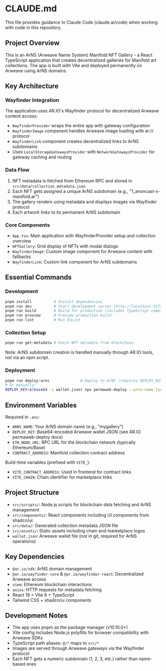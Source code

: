 # CLAUDE.md

This file provides guidance to Claude Code (claude.ai/code) when working with code in this repository.

## Project Overview

This is an ArNS (Arweave Name System) Manifold NFT Gallery - a React TypeScript application that creates decentralized galleries for Manifold art collections. The app is built with Vite and deployed permanently on Arweave using ArNS domains.

## Key Architecture

### Wayfinder Integration
The application uses AR.IO's Wayfinder protocol for decentralized Arweave content access:
- `WayfinderProvider` wraps the entire app with gateway configuration
- `WayfinderImage` component handles Arweave image loading with ar:// protocol
- `WayfinderLink` component creates decentralized links to ArNS subdomains
- Uses `LocalStorageGatewaysProvider` with `NetworkGatewaysProvider` for gateway caching and routing

### Data Flow
1. NFT metadata is fetched from Ethereum RPC and stored in `src/data/collection_metadata.json`
2. Each NFT gets assigned a unique ArNS subdomain (e.g., "1_anoncast-x-manifold.ar")
3. The gallery renders using metadata and displays images via Wayfinder protocol
4. Each artwork links to its permanent ArNS subdomain

### Core Components
- `App.tsx`: Main application with WayfinderProvider setup and collection overview
- `NFTGallery`: Grid display of NFTs with modal dialogs
- `WayfinderImage`: Custom image component for Arweave content with fallbacks
- `WayfinderLink`: Custom link component for ArNS subdomains

## Essential Commands

### Development
```bash
pnpm install          # Install dependencies
pnpm run dev          # Start development server (http://localhost:5173)
pnpm run build        # Build for production (includes TypeScript compilation)
pnpm run preview      # Preview production build
pnpm run lint         # Run ESLint
```

### Collection Setup
```bash
pnpm run get-metadata # Fetch NFT metadata from blockchain
```

Note: ArNS subdomain creation is handled manually through AR.IO tools, not via an npm script.

### Deployment
```bash
pnpm run deploy:arns              # Deploy to ArNS (requires DEPLOY_KEY and ARNS_NAME env vars)
# Or manually:
DEPLOY_KEY=$(base64 -i wallet.json) npx permaweb-deploy --arns-name [your-arns-name]
```

## Environment Variables

Required in `.env`:
- `ARNS_NAME`: Your ArNS domain name (e.g., "mygallery")
- `DEPLOY_KEY`: Base64-encoded Arweave wallet JSON (see AR.IO permaweb-deploy docs)
- `ETH_NODE_URL`: RPC URL for the blockchain network (typically Ethereum/Base)
- `CONTRACT_ADDRESS`: Manifold collection contract address

Build-time variables (prefixed with `VITE_`):
- `VITE_CONTRACT_ADDRESS`: Used in frontend for contract links
- `VITE_CHAIN`: Chain identifier for marketplace links

## Project Structure

- `src/scripts/`: Node.js scripts for blockchain data fetching and ArNS management
- `src/components/`: React components including UI components from shadcn/ui
- `src/data/`: Generated collection metadata JSON file
- `src/assets/`: Static assets including chain and marketplace logos
- `wallet.json`: Arweave wallet file (not in git, required for ArNS operations)

## Key Dependencies

- `@ar.io/sdk`: ArNS domain management
- `@ar.io/wayfinder-core` & `@ar.io/wayfinder-react`: Decentralized Arweave access
- `viem`: Ethereum blockchain interactions
- `axios`: HTTP requests for metadata fetching
- React 19 + Vite 6 + TypeScript
- Tailwind CSS + shadcn/ui components

## Development Notes

- The app uses pnpm as the package manager (v10.10.0+)
- Vite config includes Node.js polyfills for browser compatibility with Arweave SDKs
- TypeScript path aliases: `@/*` maps to `src/*`
- Images are served through Arweave gateways via the Wayfinder protocol
- Each NFT gets a numeric subdomain (1, 2, 3, etc.) rather than name-based ones
